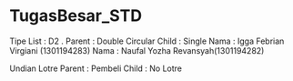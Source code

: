 # TugasBesar_STD
Tipe List : D2 .
Parent : Double Circular
Child  : Single
Nama : Igga Febrian Virgiani (1301194283) 
Nama : Naufal Yozha Revansyah(1301194282)

Undian Lotre
Parent : Pembeli
Child  : No Lotre
